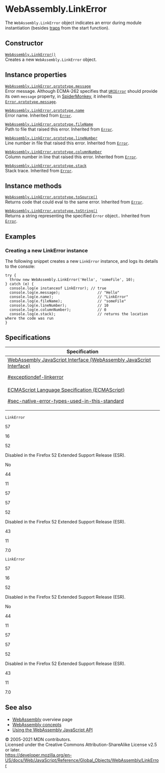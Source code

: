# WebAssembly.LinkError

The `WebAssembly.LinkError` object indicates an error during module instantiation (besides [traps](https://webassembly.org/docs/semantics/#traps) from the start function).

## Constructor

[`WebAssembly.LinkError()`](linkerror/linkerror)  
Creates a new `WebAssembly.LinkError` object.

## Instance properties

[`WebAssembly.LinkError.prototype.message`](../error/message)  
Error message. Although ECMA-262 specifies that [`URIError`](../urierror) should provide its own `message` property, in [SpiderMonkey](https://developer.mozilla.org/en-US/docs/Mozilla/Projects/SpiderMonkey), it inherits [`Error.prototype.message`](../error/message).

[`WebAssembly.LinkError.prototype.name`](../error/name)  
Error name. Inherited from [`Error`](../error).

[`WebAssembly.LinkError.prototype.fileName`](../error/filename)  
Path to file that raised this error. Inherited from [`Error`](../error).

[`WebAssembly.LinkError.prototype.lineNumber`](../error/linenumber)  
Line number in file that raised this error. Inherited from [`Error`](../error).

[`WebAssembly.LinkError.prototype.columnNumber`](../error/columnnumber)  
Column number in line that raised this error. Inherited from [`Error`](../error).

[`WebAssembly.LinkError.prototype.stack`](../error/stack)  
Stack trace. Inherited from [`Error`](../error).

## Instance methods

[`WebAssembly.LinkError.prototype.toSource()`](../error/tosource)  
Returns code that could eval to the same error. Inherited from [`Error`](../error).

[`WebAssembly.LinkError.prototype.toString()`](../error/tostring)  
Returns a string representing the specified `Error` object.. Inherited from [`Error`](../error).

## Examples

### Creating a new LinkError instance

The following snippet creates a new `LinkError` instance, and logs its details to the console:

    try {
      throw new WebAssembly.LinkError('Hello', 'someFile', 10);
    } catch (e) {
      console.log(e instanceof LinkError); // true
      console.log(e.message);                 // "Hello"
      console.log(e.name);                    // "LinkError"
      console.log(e.fileName);                // "someFile"
      console.log(e.lineNumber);              // 10
      console.log(e.columnNumber);            // 0
      console.log(e.stack);                   // returns the location where the code was run
    }

## Specifications

<table><thead><tr class="header"><th>Specification</th></tr></thead><tbody><tr class="odd"><td><a href="https://webassembly.github.io/spec/js-api/#exceptiondef-linkerror">WebAssembly JavaScript Interface (WebAssembly JavaScript Interface) 
<br/>

<span class="small">#exceptiondef-linkerror</span></a></td></tr><tr class="even"><td><a href="https://tc39.es/ecma262/#sec-native-error-types-used-in-this-standard">ECMAScript Language Specification (ECMAScript)
<br/>

<span class="small">#sec-native-error-types-used-in-this-standard</span></a></td></tr></tbody></table>

`LinkError`

57

16

52

Disabled in the Firefox 52 Extended Support Release (ESR).

No

44

11

57

57

52

Disabled in the Firefox 52 Extended Support Release (ESR).

43

11

7.0

`LinkError`

57

16

52

Disabled in the Firefox 52 Extended Support Release (ESR).

No

44

11

57

57

52

Disabled in the Firefox 52 Extended Support Release (ESR).

43

11

7.0

## See also

-   [WebAssembly](https://developer.mozilla.org/en-US/docs/WebAssembly) overview page
-   [WebAssembly concepts](https://developer.mozilla.org/en-US/docs/WebAssembly/Concepts)
-   [Using the WebAssembly JavaScript API](https://developer.mozilla.org/en-US/docs/WebAssembly/Using_the_JavaScript_API)

© 2005-2021 MDN contributors.  
Licensed under the Creative Commons Attribution-ShareAlike License v2.5 or later.  
<a href="https://developer.mozilla.org/en-US/docs/Web/JavaScript/Reference/Global_Objects/WebAssembly/LinkError" class="_attribution-link">https://developer.mozilla.org/en-US/docs/Web/JavaScript/Reference/Global_Objects/WebAssembly/LinkError</a>
